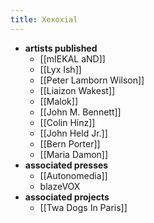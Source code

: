 ```yaml
---
title: Xexoxial
---
```


- **artists published**
	- [[mIEKAL aND]]
	- [[Lyx Ish]]
	- [[Peter Lamborn Wilson]]
	- [[Liaizon Wakest]]
	- [[Malok]]
	- [[John M. Bennett]]
	- [[Colin Hinz]]
	- [[John Held Jr.]]
	- [[Bern Porter]]
	- [[Maria Damon]]
- **associated presses**
	- [[Autonomedia]]
	- blazeVOX
- **associated projects**
	- [[Twa Dogs In Paris]]